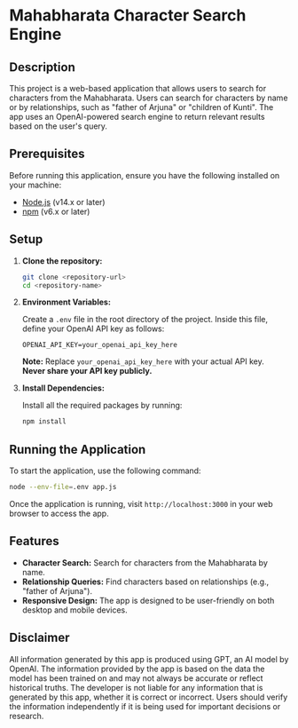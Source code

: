 # Mahabharata Character Search Engine

## Description

This project is a web-based application that allows users to search for characters from the Mahabharata. Users can search for characters by name or by relationships, such as "father of Arjuna" or "children of Kunti". The app uses an OpenAI-powered search engine to return relevant results based on the user's query.

## Prerequisites

Before running this application, ensure you have the following installed on your machine:

- [Node.js](https://nodejs.org/) (v14.x or later)
- [npm](https://www.npmjs.com/) (v6.x or later)

## Setup

1. **Clone the repository:**

   ```bash
   git clone <repository-url>
   cd <repository-name>
   ```

2. **Environment Variables:**

   Create a `.env` file in the root directory of the project. Inside this file, define your OpenAI API key as follows:

   ```plaintext
   OPENAI_API_KEY=your_openai_api_key_here
   ```

   **Note:** Replace `your_openai_api_key_here` with your actual API key. **Never share your API key publicly.**

3. **Install Dependencies:**

   Install all the required packages by running:

   ```bash
   npm install
   ```

## Running the Application

To start the application, use the following command:

```bash
node --env-file=.env app.js
```

Once the application is running, visit `http://localhost:3000` in your web browser to access the app.

## Features

- **Character Search:** Search for characters from the Mahabharata by name.
- **Relationship Queries:** Find characters based on relationships (e.g., "father of Arjuna").
- **Responsive Design:** The app is designed to be user-friendly on both desktop and mobile devices.

## Disclaimer

All information generated by this app is produced using GPT, an AI model by OpenAI. The information provided by the app is based on the data the model has been trained on and may not always be accurate or reflect historical truths. The developer is not liable for any information that is generated by this app, whether it is correct or incorrect. Users should verify the information independently if it is being used for important decisions or research.
